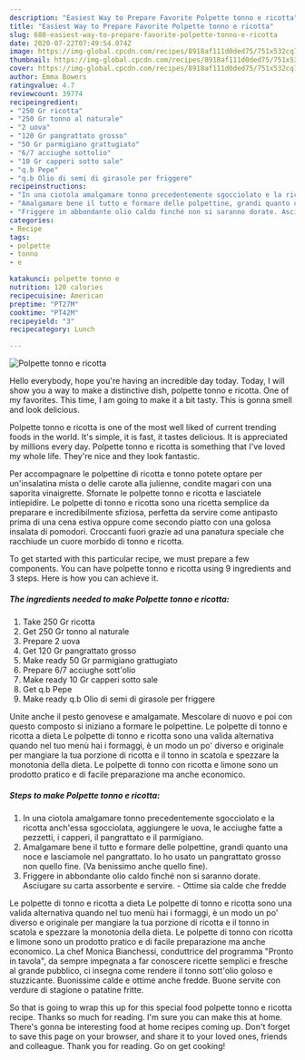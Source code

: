 ```yaml
---
description: "Easiest Way to Prepare Favorite Polpette tonno e ricotta"
title: "Easiest Way to Prepare Favorite Polpette tonno e ricotta"
slug: 680-easiest-way-to-prepare-favorite-polpette-tonno-e-ricotta
date: 2020-07-22T07:49:54.074Z
image: https://img-global.cpcdn.com/recipes/8918af111d0ded75/751x532cq70/polpette-tonno-e-ricotta-recipe-main-photo.jpg
thumbnail: https://img-global.cpcdn.com/recipes/8918af111d0ded75/751x532cq70/polpette-tonno-e-ricotta-recipe-main-photo.jpg
cover: https://img-global.cpcdn.com/recipes/8918af111d0ded75/751x532cq70/polpette-tonno-e-ricotta-recipe-main-photo.jpg
author: Emma Bowers
ratingvalue: 4.7
reviewcount: 39774
recipeingredient:
- "250 Gr ricotta"
- "250 Gr tonno al naturale"
- "2 uova"
- "120 Gr pangrattato grosso"
- "50 Gr parmigiano grattugiato"
- "6/7 acciughe sottolio"
- "10 Gr capperi sotto sale"
- "q.b Pepe"
- "q.b Olio di semi di girasole per friggere"
recipeinstructions:
- "In una ciotola amalgamare tonno precedentemente sgocciolato e la ricotta anch&#39;essa sgocciolata, aggiungere le uova, le acciughe fatte a pezzetti, i capperi, il pangrattato e il parmigiano."
- "Amalgamare bene il tutto e formare delle polpettine, grandi quanto una noce e lasciamole nel pangrattato. Io ho usato un pangrattato grosso non quello fine. (Va benissimo anche quello fine)."
- "Friggere in abbondante olio caldo finché non si saranno dorate. Asciugare su carta assorbente e servire. Ottime sia calde che fredde"
categories:
- Recipe
tags:
- polpette
- tonno
- e

katakunci: polpette tonno e 
nutrition: 120 calories
recipecuisine: American
preptime: "PT27M"
cooktime: "PT42M"
recipeyield: "3"
recipecategory: Lunch

---
```



![Polpette tonno e ricotta](https://img-global.cpcdn.com/recipes/8918af111d0ded75/751x532cq70/polpette-tonno-e-ricotta-recipe-main-photo.jpg)

Hello everybody, hope you're having an incredible day today. Today, I will show you a way to make a distinctive dish, polpette tonno e ricotta. One of my favorites. This time, I am going to make it a bit tasty. This is gonna smell and look delicious.

Polpette tonno e ricotta is one of the most well liked of current trending foods in the world. It's simple, it is fast, it tastes delicious. It is appreciated by millions every day. Polpette tonno e ricotta is something that I've loved my whole life. They're nice and they look fantastic.

Per accompagnare le polpettine di ricotta e tonno potete optare per un&#39;insalatina mista o delle carote alla julienne, condite magari con una saporita vinaigrette. Sfornate le polpette tonno e ricotta e lasciatele intiepidire. Le polpette di tonno e ricotta sono una ricetta semplice da preparare e incredibilmente sfiziosa, perfetta da servire come antipasto prima di una cena estiva oppure come secondo piatto con una golosa insalata di pomodori. Croccanti fuori grazie ad una panatura speciale che racchiude un cuore morbido di tonno e ricotta.


To get started with this particular recipe, we must prepare a few components. You can have polpette tonno e ricotta using 9 ingredients and 3 steps. Here is how you can achieve it.

<!--inarticleads1-->

##### The ingredients needed to make Polpette tonno e ricotta:

1. Take 250 Gr ricotta
1. Get 250 Gr tonno al naturale
1. Prepare 2 uova
1. Get 120 Gr pangrattato grosso
1. Make ready 50 Gr parmigiano grattugiato
1. Prepare 6/7 acciughe sott&#39;olio
1. Make ready 10 Gr capperi sotto sale
1. Get q.b Pepe
1. Make ready q.b Olio di semi di girasole per friggere


Unite anche il pesto genovese e amalgamate. Mescolare di nuovo e poi con questo composto si iniziano a formare le polpettine. Le polpette di tonno e ricotta a dieta Le polpette di tonno e ricotta sono una valida alternativa quando nel tuo menù hai i formaggi, è un modo un po&#39; diverso e originale per mangiare la tua porzione di ricotta e il tonno in scatola e spezzare la monotonia della dieta. Le polpette di tonno con ricotta e limone sono un prodotto pratico e di facile preparazione ma anche economico. 

<!--inarticleads2-->

##### Steps to make Polpette tonno e ricotta:

1. In una ciotola amalgamare tonno precedentemente sgocciolato e la ricotta anch&#39;essa sgocciolata, aggiungere le uova, le acciughe fatte a pezzetti, i capperi, il pangrattato e il parmigiano.
1. Amalgamare bene il tutto e formare delle polpettine, grandi quanto una noce e lasciamole nel pangrattato. Io ho usato un pangrattato grosso non quello fine. (Va benissimo anche quello fine).
1. Friggere in abbondante olio caldo finché non si saranno dorate. Asciugare su carta assorbente e servire. - Ottime sia calde che fredde


Le polpette di tonno e ricotta a dieta Le polpette di tonno e ricotta sono una valida alternativa quando nel tuo menù hai i formaggi, è un modo un po&#39; diverso e originale per mangiare la tua porzione di ricotta e il tonno in scatola e spezzare la monotonia della dieta. Le polpette di tonno con ricotta e limone sono un prodotto pratico e di facile preparazione ma anche economico. La chef Monica Bianchessi, conduttrice del programma &#34;Pronto in tavola&#34;, da sempre impegnata a far conoscere ricette semplici e fresche al grande pubblico, ci insegna come rendere il tonno sott&#39;olio goloso e stuzzicante. Buonissime calde e ottime anche fredde. Buone servite con verdure di stagione o patatine fritte. 

So that is going to wrap this up for this special food polpette tonno e ricotta recipe. Thanks so much for reading. I'm sure you can make this at home. There's gonna be interesting food at home recipes coming up. Don't forget to save this page on your browser, and share it to your loved ones, friends and colleague. Thank you for reading. Go on get cooking!
